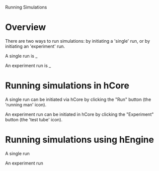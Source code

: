 Running Simulations


# Overview

There are two ways to run simulations: by initiating a 'single' run, or by initiating an 'experiment' run.

A single run is _

An experiment run is _

# Running simulations in hCore

A single run can be initiated via hCore by clicking the "Run" button (the 'running man' icon).

An experiment run can be initiated in hCore by clicking the "Experiment" button (the 'test tube' icon).

# Running simulations using hEngine

A single run

An experiment run
